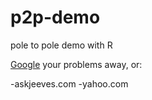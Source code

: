 # p2p-demo
pole to pole demo with R

[Google](https://www.google.com) your problems away, or:

-askjeeves.com
-yahoo.com

